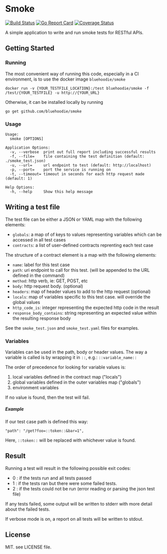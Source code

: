 # Smoke

[![Build Status](https://travis-ci.org/bluehoodie/smoke.svg?branch=master)](https://travis-ci.org/bluehoodie/smoke)
[![Go Report Card](https://goreportcard.com/badge/github.com/bluehoodie/smoke)](https://goreportcard.com/report/github.com/bluehoodie/smoke)
[![Coverage Status](https://coveralls.io/repos/github/Tkanos/smoke/badge.svg?branch=master)](https://coveralls.io/github/Tkanos/smoke?branch=master)


A simple application to write and run smoke tests for RESTful APIs.

## Getting Started

### Running

The most convenient way of running this code, especially in a CI environment, is to use the docker image `bluehoodie/smoke`

`docker run -v {YOUR_TESTFILE_LOCATION}:/test bluehoodie/smoke -f /test/{YOUR_TESTFILE} -u http://{YOUR_URL}`

Otherwise, it can be installed locally by running 

`go get github.com/bluehoodie/smoke`

### Usage

``` 
Usage:
  smoke [OPTIONS]

Application Options:
  -v, --verbose  print out full report including successful results
  -f, --file=    file containing the test definition (default: ./smoke_test.json)
  -u, --url=     url endpoint to test (default: http://localhost)
  -p, --port=    port the service is running on
  -t, --timeout= timeout in seconds for each http request made (default: 1)

Help Options:
  -h, --help     Show this help message
```

## Writing a test file

The test file can be either a JSON or YAML map with the following elements:

- `globals`: a map of of keys to values representing variables which can be accessed in all test cases
- `contracts`: a list of user-defined contracts reprenting each test case

The structure of a contract element is a map with the following elements:

- `name`: label for this test case
- `path`: uri endpoint to call for this test. (will be appended to the URL defined in the command)
- `method`: http verb, ie: GET, POST, etc
- `body`: http request body. (optional)
- `headers`: map of header values to add to the http request (optional)
- `locals`: map of variables specific to this test case. will override the global values
- `http_code_is`: integer representing the expected http code in the result
- `response_body_contains`: string representing an expected value within the resulting response body 

See the `smoke_test.json` and `smoke_test.yaml` files for examples. 

### Variables

Variables can be used in the path, body or header values. The way a variable is called is by wrapping it in `::`, e.g.: `::variable_name::`
 
The order of precedence for looking for variable values is:

1. local variables defined in the contract map ("locals")
2. global variables defined in the outer variables map ("globals")
3. environment variables

If no value is found, then the test will fail.

##### Example

If our test case path is defined this way:

```"path": "/get?foo=::token::&bar=1",```

Here, ```::token::``` will be replaced with whichever value is found. 

## Result

Running a test will result in the following possible exit codes:

- 0 : if the tests run and all tests passed
- 1 : if the tests ran but there were some failed tests.
- 2 : if the tests could not be run (error reading or parsing the json test file)

If any tests failed, some output will be written to stderr with more detail about the failed tests.

If verbose mode is on, a report on all tests will be written to stdout.

## License

MIT. see LICENSE file.